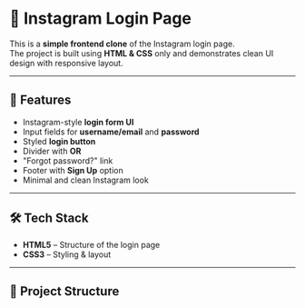 # 📸 Instagram Login Page

This is a **simple frontend clone** of the Instagram login page.  
The project is built using **HTML & CSS** only and demonstrates clean UI design with responsive layout.

---

## 🚀 Features
- Instagram-style **login form UI**
- Input fields for **username/email** and **password**
- Styled **login button**
- Divider with **OR**
- "Forgot password?" link
- Footer with **Sign Up** option
- Minimal and clean Instagram look

---

## 🛠️ Tech Stack
- **HTML5** – Structure of the login page  
- **CSS3** – Styling & layout  

---

## 📂 Project Structure
